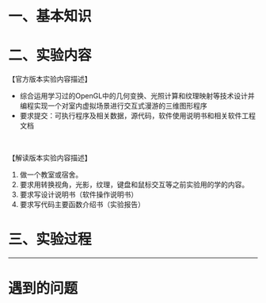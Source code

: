 # 一、基本知识

# 二、实验内容
【官方版本实验内容描述】
- 综合运用学习过的OpenGL中的几何变换、光照计算和纹理映射等技术设计并编程实现一个对室内虚拟场景进行交互式漫游的三维图形程序 
- 要求提交：可执行程序及相关数据，源代码，软件使用说明书和相关软件工程文档

<br>

【解读版本实验内容描述】
1. 做一个教室或宿舍。
2. 要求用转换视角，光影，纹理，键盘和鼠标交互等之前实验用的学的内容。
3. 要求写设计说明书（软件操作说明书）
4. 要求写代码主要函数介绍书（实验报告）

# 三、实验过程

---
# 遇到的问题
